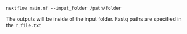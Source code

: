 `nextflow main.nf --input_folder /path/folder`

The outputs will be inside of the input folder. Fastq paths are specified in the `r_file.txt`

